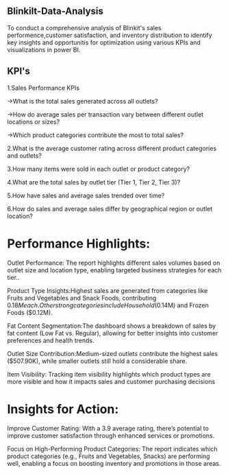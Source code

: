 ## Blinkilt-Data-Analysis
To conduct a comprehensive analysis of Blinkit's sales performence,customer satisfaction, and inventory distribution to identify key insights and opportunitis for optimization using various KPIs and visualizations in power BI.

## KPI's

1.Sales Performance KPIs
 
 ->What is the total sales generated across all outlets?
 
 ->How do average sales per transaction vary between different outlet locations or sizes?
 
 ->Which product categories contribute the most to total sales?

2.What is the average customer rating across different product categories and outlets?

3.How many items were sold in each outlet or product category?

4.What are the total sales by outlet tier (Tier 1, Tier 2, Tier 3)?

5.How have sales and average sales trended over time? 

6.How do sales and average sales differ by geographical region or outlet location?

# Performance Highlights:

Outlet Performance: The report highlights different sales volumes based on outlet size and location type, enabling targeted business strategies for each tier..

Product Type Insights:Highest sales are generated from categories like Fruits and Vegetables and Snack Foods, contributing $0.18M each.Other strong categories include Household ($0.14M) and Frozen Foods ($0.12M).

Fat Content Segmentation:The dashboard shows a breakdown of sales by fat content (Low Fat vs. Regular), allowing for better insights into customer preferences and health trends.

Outlet Size Contribution:Medium-sized outlets contribute the highest sales ($507.90K), while smaller outlets still hold a considerable share.

Item Visibility: Tracking item visibility highlights which product types are more visible and how it impacts sales and customer purchasing decisions

# Insights for Action:

Improve Customer Rating: With a 3.9 average rating, there’s potential to improve customer satisfaction through enhanced services or promotions.

Focus on High-Performing Product Categories: The report indicates which product categories (e.g., Fruits and Vegetables, Snacks) are performing well, enabling a focus on boosting inventory and promotions in those areas.

